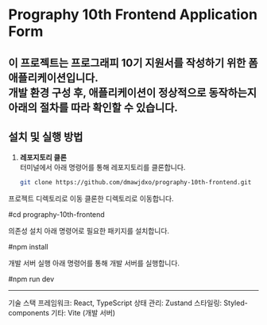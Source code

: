 # Prography 10th Frontend Application Form

이 프로젝트는 프로그래피 10기 지원서를 작성하기 위한 폼 애플리케이션입니다.  
개발 환경 구성 후, 애플리케이션이 정상적으로 동작하는지 아래의 절차를 따라 확인할 수 있습니다.
-----------------------------------------------------------------------------------------
## 설치 및 실행 방법

1. **레포지토리 클론**  
   터미널에서 아래 명령어를 통해 레포지토리를 클론합니다.
   ```bash
   git clone https://github.com/dmawjdxo/prography-10th-frontend.git
   
프로젝트 디렉토리로 이동
클론한 디렉토리로 이동합니다.

   #cd prography-10th-frontend

의존성 설치
아래 명령어로 필요한 패키지를 설치합니다.

   #npm install

개발 서버 실행
아래 명령어를 통해 개발 서버를 실행합니다.


  #npm run dev


------------------------------------------------------------------------------
기술 스택
프레임워크: React, TypeScript
상태 관리: Zustand
스타일링: Styled-components
기타: Vite (개발 서버)
